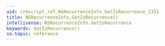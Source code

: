 ```yaml
---
uid: crmscript_ref_NSRecurrenceInfo_GetIsRecurrence_2331
title: NSRecurrenceInfo.GetIsRecurrence()
intellisense: NSRecurrenceInfo.GetIsRecurrence
keywords: GetIsRecurrence()
so.topic: reference
---
```





